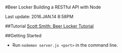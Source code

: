 #Beer Locker
Building a RESTful API with Node

Last update: 2016.JAN.14 8:58PM

##Tutorial
[Scott Smith: Beer Locker Tutorial](http://scottksmith.com/blog/2014/05/02/building-restful-apis-with-node/)

##Getting Started

- Run ```nodemon server.js <port>``` in the command line.